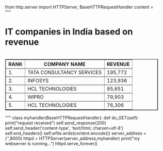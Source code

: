 from http.server import HTTPServer, BaseHTTPRequestHandler
content = """
<html>
<head>
<title>IT companies in India based on revenue</title>
</head>
<body>
<table cellspacing="2" cellpadding="4" border="2">
<h1 allign="center">IT companies in India based on revenue<h1>
<tr >
<th>RANK</th>
<th>COMPANY NAME</th>
<th>REVENUE</th>
</tr>
<tr>
<td >1.</td>
<td >TATA CONSULTANCY SERVICES</td>
<td>195,772</td>
</tr>
<tr>
<td >2.</td>
<td >INFOSYS</td>
<td>123,936</td>
</tr>
<tr>
<td>3.</td>
<td>HCL TECHNOLOGIES</td>
<td>85,651</td>
</tr>
<tr>
<td >4.</td>
<td>WIPRO</td>
<td>79,903</td>
</tr>
<tr>
<td>5.</td>
<td>HCL TECHNOLOGIES</td>
<td>76,306</td>
</tr>
</table>
</body>
</html>
"""
class myhandler(BaseHTTPRequestHandler):
def do_GET(self):
print("request received")
self.send_response(200)
self.send_header('content-type', 'text/html; charset=utf-8')
self.end_headers()
self.wfile.write(content.encode())
server_address = ('',8000)
httpd = HTTPServer(server_address,myhandler)
print("my webserver is running...")
httpd.serve_forever()
